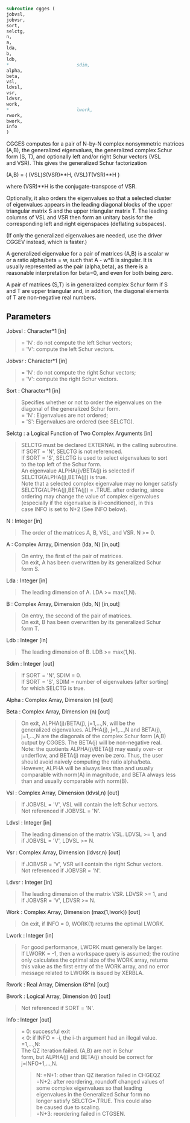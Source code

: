 ```fortran  
subroutine cgges (  
jobvsl,  
jobvsr,  
sort,  
selctg,  
n,  
a,  
lda,  
b,  
ldb,  
*                         sdim,  
alpha,  
beta,  
vsl,  
ldvsl,  
vsr,  
ldvsr,  
work,  
*                         lwork,  
rwork,  
bwork,  
info  
)  
```  
  
CGGES computes for a pair of N-by-N complex nonsymmetric matrices  
(A,B), the generalized eigenvalues, the generalized complex Schur  
form (S, T), and optionally left and/or right Schur vectors (VSL  
and VSR). This gives the generalized Schur factorization  
  
(A,B) = ( (VSL)*S*(VSR)**H, (VSL)*T*(VSR)**H )  
  
where (VSR)**H is the conjugate-transpose of VSR.  
  
Optionally, it also orders the eigenvalues so that a selected cluster  
of eigenvalues appears in the leading diagonal blocks of the upper  
triangular matrix S and the upper triangular matrix T. The leading  
columns of VSL and VSR then form an unitary basis for the  
corresponding left and right eigenspaces (deflating subspaces).  
  
(If only the generalized eigenvalues are needed, use the driver  
CGGEV instead, which is faster.)  
  
A generalized eigenvalue for a pair of matrices (A,B) is a scalar w  
or a ratio alpha/beta = w, such that  A - w*B is singular.  It is  
usually represented as the pair (alpha,beta), as there is a  
reasonable interpretation for beta=0, and even for both being zero.  
  
A pair of matrices (S,T) is in generalized complex Schur form if S  
and T are upper triangular and, in addition, the diagonal elements  
of T are non-negative real numbers.  
  
## Parameters  
Jobvsl : Character*1 [in]  
> = 'N':  do not compute the left Schur vectors;  
> = 'V':  compute the left Schur vectors.  
  
Jobvsr : Character*1 [in]  
> = 'N':  do not compute the right Schur vectors;  
> = 'V':  compute the right Schur vectors.  
  
Sort : Character*1 [in]  
> Specifies whether or not to order the eigenvalues on the  
> diagonal of the generalized Schur form.  
> = 'N':  Eigenvalues are not ordered;  
> = 'S':  Eigenvalues are ordered (see SELCTG).  
  
Selctg : a Logical Function of Two Complex Arguments [in]  
> SELCTG must be declared EXTERNAL in the calling subroutine.  
> If SORT = 'N', SELCTG is not referenced.  
> If SORT = 'S', SELCTG is used to select eigenvalues to sort  
> to the top left of the Schur form.  
> An eigenvalue ALPHA(j)/BETA(j) is selected if  
> SELCTG(ALPHA(j),BETA(j)) is true.  
> Note that a selected complex eigenvalue may no longer satisfy  
> SELCTG(ALPHA(j),BETA(j)) = .TRUE. after ordering, since  
> ordering may change the value of complex eigenvalues  
> (especially if the eigenvalue is ill-conditioned), in this  
> case INFO is set to N+2 (See INFO below).  
  
N : Integer [in]  
> The order of the matrices A, B, VSL, and VSR.  N >= 0.  
  
A : Complex Array, Dimension (lda, N) [in,out]  
> On entry, the first of the pair of matrices.  
> On exit, A has been overwritten by its generalized Schur  
> form S.  
  
Lda : Integer [in]  
> The leading dimension of A.  LDA >= max(1,N).  
  
B : Complex Array, Dimension (ldb, N) [in,out]  
> On entry, the second of the pair of matrices.  
> On exit, B has been overwritten by its generalized Schur  
> form T.  
  
Ldb : Integer [in]  
> The leading dimension of B.  LDB >= max(1,N).  
  
Sdim : Integer [out]  
> If SORT = 'N', SDIM = 0.  
> If SORT = 'S', SDIM = number of eigenvalues (after sorting)  
> for which SELCTG is true.  
  
Alpha : Complex Array, Dimension (n) [out]  
  
Beta : Complex Array, Dimension (n) [out]  
> On exit,  ALPHA(j)/BETA(j), j=1,...,N, will be the  
> generalized eigenvalues.  ALPHA(j), j=1,...,N  and  BETA(j),  
> j=1,...,N  are the diagonals of the complex Schur form (A,B)  
> output by CGGES. The  BETA(j) will be non-negative real.  
> Note: the quotients ALPHA(j)/BETA(j) may easily over- or  
> underflow, and BETA(j) may even be zero.  Thus, the user  
> should avoid naively computing the ratio alpha/beta.  
> However, ALPHA will be always less than and usually  
> comparable with norm(A) in magnitude, and BETA always less  
> than and usually comparable with norm(B).  
  
Vsl : Complex Array, Dimension (ldvsl,n) [out]  
> If JOBVSL = 'V', VSL will contain the left Schur vectors.  
> Not referenced if JOBVSL = 'N'.  
  
Ldvsl : Integer [in]  
> The leading dimension of the matrix VSL. LDVSL >= 1, and  
> if JOBVSL = 'V', LDVSL >= N.  
  
Vsr : Complex Array, Dimension (ldvsr,n) [out]  
> If JOBVSR = 'V', VSR will contain the right Schur vectors.  
> Not referenced if JOBVSR = 'N'.  
  
Ldvsr : Integer [in]  
> The leading dimension of the matrix VSR. LDVSR >= 1, and  
> if JOBVSR = 'V', LDVSR >= N.  
  
Work : Complex Array, Dimension (max(1,lwork)) [out]  
> On exit, if INFO = 0, WORK(1) returns the optimal LWORK.  
  
Lwork : Integer [in]  
> For good performance, LWORK must generally be larger.  
> If LWORK = -1, then a workspace query is assumed; the routine  
> only calculates the optimal size of the WORK array, returns  
> this value as the first entry of the WORK array, and no error  
> message related to LWORK is issued by XERBLA.  
  
Rwork : Real Array, Dimension (8*n) [out]  
  
Bwork : Logical Array, Dimension (n) [out]  
> Not referenced if SORT = 'N'.  
  
Info : Integer [out]  
> = 0:  successful exit  
> < 0:  if INFO = -i, the i-th argument had an illegal value.  
> =1,...,N:  
> The QZ iteration failed.  (A,B) are not in Schur  
> form, but ALPHA(j) and BETA(j) should be correct for  
> j=INFO+1,...,N.  
> > N:  =N+1: other than QZ iteration failed in CHGEQZ  
> =N+2: after reordering, roundoff changed values of  
> some complex eigenvalues so that leading  
> eigenvalues in the Generalized Schur form no  
> longer satisfy SELCTG=.TRUE.  This could also  
> be caused due to scaling.  
> =N+3: reordering failed in CTGSEN.  
  
